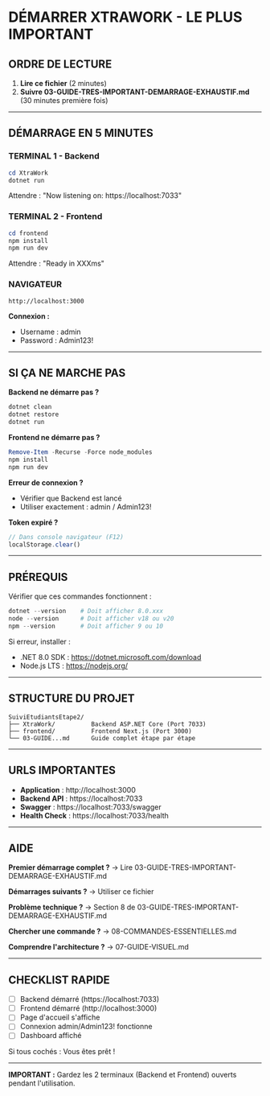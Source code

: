 # DÉMARRER XTRAWORK - LE PLUS IMPORTANT

## ORDRE DE LECTURE

1. **Lire ce fichier** (2 minutes)
2. **Suivre 03-GUIDE-TRES-IMPORTANT-DEMARRAGE-EXHAUSTIF.md** (30 minutes première fois)

---

## DÉMARRAGE EN 5 MINUTES

### TERMINAL 1 - Backend

```powershell
cd XtraWork
dotnet run
```

Attendre : "Now listening on: https://localhost:7033"

### TERMINAL 2 - Frontend

```powershell
cd frontend
npm install
npm run dev
```

Attendre : "Ready in XXXms"

### NAVIGATEUR

```
http://localhost:3000
```

**Connexion :**
- Username : admin
- Password : Admin123!

---

## SI ÇA NE MARCHE PAS

**Backend ne démarre pas ?**
```powershell
dotnet clean
dotnet restore
dotnet run
```

**Frontend ne démarre pas ?**
```powershell
Remove-Item -Recurse -Force node_modules
npm install
npm run dev
```

**Erreur de connexion ?**
- Vérifier que Backend est lancé
- Utiliser exactement : admin / Admin123!

**Token expiré ?**
```javascript
// Dans console navigateur (F12)
localStorage.clear()
```

---

## PRÉREQUIS

Vérifier que ces commandes fonctionnent :

```powershell
dotnet --version    # Doit afficher 8.0.xxx
node --version      # Doit afficher v18 ou v20
npm --version       # Doit afficher 9 ou 10
```

Si erreur, installer :
- .NET 8.0 SDK : https://dotnet.microsoft.com/download
- Node.js LTS : https://nodejs.org/

---

## STRUCTURE DU PROJET

```
SuiviEtudiantsEtape2/
├── XtraWork/          Backend ASP.NET Core (Port 7033)
├── frontend/          Frontend Next.js (Port 3000)
└── 03-GUIDE...md      Guide complet étape par étape
```

---

## URLS IMPORTANTES

- **Application** : http://localhost:3000
- **Backend API** : https://localhost:7033
- **Swagger** : https://localhost:7033/swagger
- **Health Check** : https://localhost:7033/health

---

## AIDE

**Premier démarrage complet ?**
→ Lire 03-GUIDE-TRES-IMPORTANT-DEMARRAGE-EXHAUSTIF.md

**Démarrages suivants ?**
→ Utiliser ce fichier

**Problème technique ?**
→ Section 8 de 03-GUIDE-TRES-IMPORTANT-DEMARRAGE-EXHAUSTIF.md

**Chercher une commande ?**
→ 08-COMMANDES-ESSENTIELLES.md

**Comprendre l'architecture ?**
→ 07-GUIDE-VISUEL.md

---

## CHECKLIST RAPIDE

- [ ] Backend démarré (https://localhost:7033)
- [ ] Frontend démarré (http://localhost:3000)
- [ ] Page d'accueil s'affiche
- [ ] Connexion admin/Admin123! fonctionne
- [ ] Dashboard affiché

Si tous cochés : Vous êtes prêt !

---

**IMPORTANT :** Gardez les 2 terminaux (Backend et Frontend) ouverts pendant l'utilisation.

